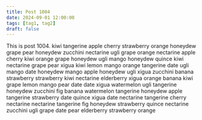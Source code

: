 ```yaml
---
title: Post 1004
date: 2024-09-01 12:00:00
tags: [tag1, tag2]
draft: false
---
```

This is post 1004.
kiwi
tangerine
apple
cherry
strawberry
orange
honeydew
grape
pear
honeydew
zucchini
nectarine
ugli
grape
orange
nectarine
apple
cherry
kiwi
orange
grape
honeydew
ugli
mango
honeydew
quince
kiwi
nectarine
grape
pear
xigua
kiwi
lemon
mango
orange
tangerine
date
ugli
mango
date
honeydew
mango
apple
honeydew
ugli
xigua
zucchini
banana
strawberry
strawberry
kiwi
nectarine
elderberry
xigua
orange
banana
kiwi
grape
lemon
mango
pear
date
date
xigua
watermelon
ugli
tangerine
honeydew
zucchini
fig
banana
watermelon
tangerine
honeydew
apple
tangerine
strawberry
date
quince
xigua
date
nectarine
tangerine
cherry
nectarine
nectarine
tangerine
fig
honeydew
strawberry
quince
nectarine
zucchini
ugli
grape
date
pear
elderberry
strawberry
orange
